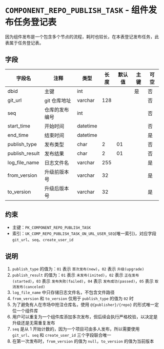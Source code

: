 # `COMPONENT_REPO_PUBLISH_TASK` - 组件发布任务登记表

因为组件发布是一个包含多个节点的流程，耗时也较长，在本表登记发布任务，此表属于任务登记表。

## 字段

| 字段名         | 注释           | 类型     | 长度 | 默认值 | 主键 | 可空 |
| -------------- | -------------- | -------- | ---- | ------ | ---- | ---- |
| dbid           | 主键           | int      |      |        | 是   | 否   |
| git_url        | git 仓库地址   | varchar  | 128  |        |      | 否   |
| seq            | 仓库的发布编号 | int      |      |        |      | 否   |
| start_time     | 开始时间       | datetime |      |        |      | 否   |
| end_time       | 结束时间       | datetime |      |        |      | 是   |
| publish_type   | 发布类型       | char     | 2    | 01     |      | 否   |
| publish_result | 发布结果       | char     | 2    | 01     |      | 否   |
| log_file_name  | 日志文件名     | varchar  | 255  |        |      | 是   |
| from_version   | 升级前版本号   | varchar  | 32   |        |      | 是   |
| to_version     | 升级后版本号   | varchar  | 32   |        |      | 是   |

## 约束

* 主键：`PK_COMPONENT_REPO_PUBLISH_TASK`
* 索引：`UK_COMP_REPO_PUBLISH_TASK_ON_URL_USER_SEQ`(唯一索引)，对应字段 `git_url`、`seq`、`create_user_id`

## 说明

1. `publish_type` 的值为：`01` 表示 `首次发布(new)`，`02` 表示 `升级(upgrade)`
2. `publish_result` 的值为：`01` 表示 `未发布(inited)`，`02` 表示 `正在发布(started)`，`03` 表示 `发布失败(failed)`，`04` 表示 `发布成功(passed)`，`05` 表示 `取消发布(canceled)`
3. `log_file_name` 中只存储日志文件名，不包含文件路径
4. `from_version` 和 `to_version` 仅用于 `publish_type` 的值为 `02` 时
5. 为了避免有人在市场中抢注仓库名，使用 `@{publisher}/{repo}` 的形式唯一定位一个组件库
6. 用户可以重复为一个组件库添加多次发布，但后续会执行严格校验，以决定是升级还是无需重复发布
7. `seq` 是从 1 开始计数的，因为一个项目可由多人发布，所以需要使用 `git_url`、`seq` 和 `create_user_id` 三个字段联合唯一
8. 在第一次发布时，`from_version` 的值为 `null`，`to_version` 的值为当前版本
